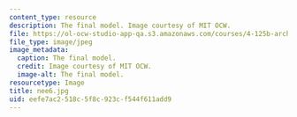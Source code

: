 ```yaml
---
content_type: resource
description: The final model. Image courtesy of MIT OCW.
file: https://ol-ocw-studio-app-qa.s3.amazonaws.com/courses/4-125b-architecture-studio-building-in-landscapes-fall-2005/eefe7ac2518c5f8c923cf544f611add9_nee6.jpg
file_type: image/jpeg
image_metadata:
  caption: The final model.
  credit: Image courtesy of MIT OCW.
  image-alt: The final model.
resourcetype: Image
title: nee6.jpg
uid: eefe7ac2-518c-5f8c-923c-f544f611add9
---
```

